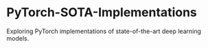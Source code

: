 # PyTorch-SOTA-Implementations
Exploring PyTorch implementations of state-of-the-art deep learning models.

